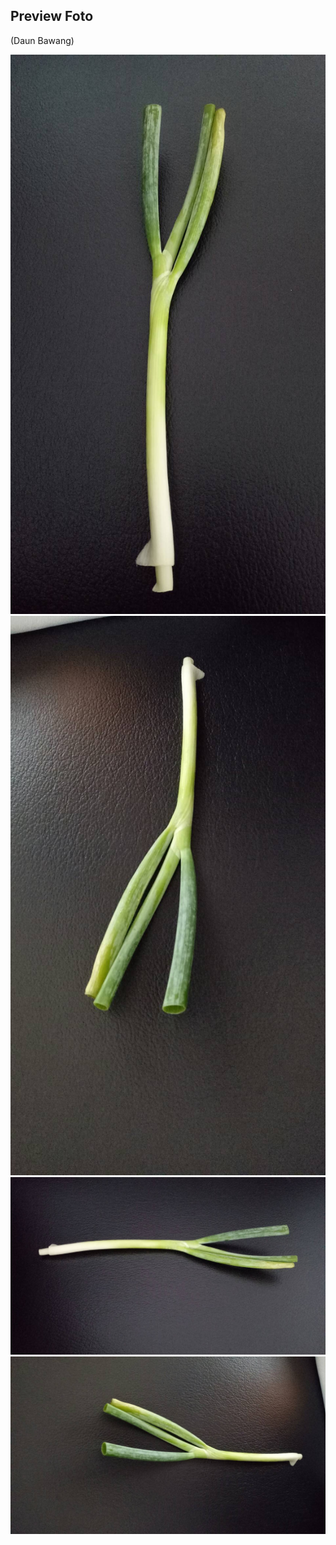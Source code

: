 ## Preview Foto 

(Daun Bawang)

![Foto](./depan-atas.jpg "Foto")
![Foto](./bawah-atas.jpg "Foto")
![Foto](./kanan-atas.jpg "Foto")
![Foto](./kiri-atas.jpg "Foto")
